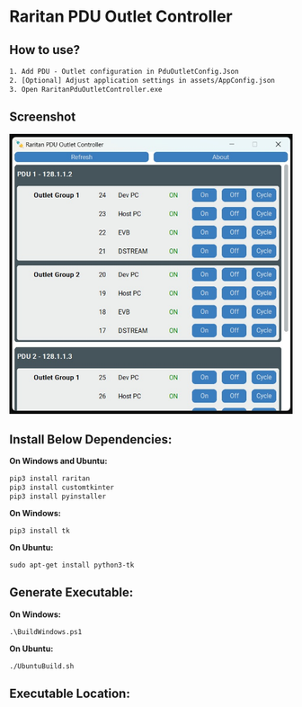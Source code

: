 # Raritan PDU Outlet Controller

## How to use?
    1. Add PDU - Outlet configuration in PduOutletConfig.Json
    2. [Optional] Adjust application settings in assets/AppConfig.json
    3. Open RaritanPduOutletController.exe

## Screenshot
<img src="https://github.com/manojkumarpaladugu/RaritanPduOutletController/blob/main/assets/RaritanPduOutletController.jpg" width="600"/>

## Install Below Dependencies: 
**On Windows and Ubuntu:**
~~~
pip3 install raritan
pip3 install customtkinter
pip3 install pyinstaller
~~~
**On Windows:**
~~~
pip3 install tk
~~~

**On Ubuntu:**
~~~
sudo apt-get install python3-tk
~~~

## Generate Executable:
**On Windows:**
~~~
.\BuildWindows.ps1
~~~
**On Ubuntu:**
~~~
./UbuntuBuild.sh
~~~

## Executable Location:
